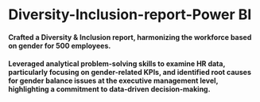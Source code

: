 # Diversity-Inclusion-report-Power BI

#### Crafted a Diversity & Inclusion report, harmonizing the workforce based on gender for 500 employees.
####  Leveraged analytical problem-solving skills to examine HR data, particularly focusing on gender-related KPIs, and identified root causes for gender balance issues at the executive management level, highlighting a commitment to data-driven decision-making.
